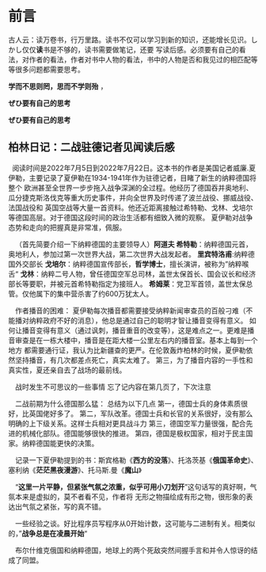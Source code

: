 # 前言
古人云：读万卷书，行万里路。读书不仅可以学习到新的知识，还能增长见识。しかし仅仅**读**书是不够的，读书需要做笔记，还要
写读后感。必须要有自己的看法，对作者的看法，作者对书中人物的看法，书中的人物是否和我见过的相匹配等等很多问题都需要思考。

**学而不思则罔，思而不学则殆** ，

**ぜひ要有自己的思考**

**ぜひ要有自己的思考**
## 柏林日记：二战驻德记者见闻读后感

 &#160;&#160;阅读时间是2022年7月5日到2022年7月22日。这本书的作者是美国记者威廉.夏伊勒，主要记录了夏伊勒在1934-1941年作为驻德记者，目睹了新生的纳粹德国将整个
欧洲甚至全世界一步步拖入战争深渊的全过程。他经历了德国吞并奥地利、瓜分捷克斯洛伐克等重大历史事件，并向全世界及时传递了波兰战役、挪威战役、法国战役和
英国空战等大量一首资料。他还近距离接触过希特勒、戈林、戈培尔等德国高层。对于德国这段时间的政治生活都有细致入微的观察。
夏伊勒对战争态势和走向的把握真是非常准，佩服。

&ensp;&ensp;（首先简要介绍一下纳粹德国的主要领导人）**阿道夫 希特勒**：纳粹德国元首，奥地利人，参加过第一次世界大战，第二次世界大战发起者。
**里宾特洛甫**:纳粹德国外交部长
**戈培尔**：纳粹德国宣传部长，**哲学博士**，擅长演讲，被称为”纳粹喉舌“
**戈林**：纳粹二号人物，曾任德国空军总司林，盖世太保首长、国会议长和经济部长等要职，并被元首希特勒指定为接班人。
**希姆莱**：党卫军首领，盖世太保总管。仅他属下的集中营杀害了约600万犹太人。

&ensp;&ensp;作者播音的困难：
夏伊勒每次播音都需要接受纳粹新闻审查员的百般刁难（不能播对纳粹政府不好的消息），他总是通过自己的聪明才智让播音变得有意义。
如何让播音变得有意义（通过讽刺，播音重音的改变等），这是难点之一。更难是播音审查是在一栋大楼中，播音是在距大楼一公里左右内的播音室。基本上每到一个地方
都需要通行证，我认为比新疆查的更严。在伦敦轰炸柏林的时候，夏伊勒依然坚持播音，有几次都差点死亡，真实太难了。
第三，为了播音内容的一手性和真实性，夏还亲自去了战场的最前线。

&ensp;&ensp;战时发生不可思议的一些事情
忘了记内容在第几页了，下次注意

&ensp;&ensp;二战前期为什么德国那么猛：
总结为以下几点
第一，德国士兵的身体素质很好，比英国佬好多了。
第二，军队改革。德国士兵和长官的关系很好，没有那么明确的上下级关系。这样士兵相对更具战斗力
第三，德国空军力量很强，配合先进的机械化部队。德国能够很快的推进。
第四，德国是极权国家，相对于民主国家。纳粹德国能更快的决策。

  
&ensp;&ensp;记录一下夏伊勒提到的书：斯宾格勒《**西方的没落**》、托洛茨基《**俄国革命史**》、
塞利纳《**茫茫黑夜漫游**》、托马斯.曼《**魔山**》

&ensp;&ensp;“**这里一片平静，但紧张气氛之浓重，似乎可用小刀划开**”这句话写的真好啊，气氛本来是虚拟的，莫不者看不见，作者将
无形之物描绘成有形之物，很形象的表达出气氛之紧张，写的真不错。

&ensp;&ensp;一些经验之谈。好比程序员写程序从0开始计数，这可能与二进制有关。相类似的，”**战争总是在凌晨开始**“

&ensp;&ensp;布尔什维克俄国和纳粹德国，地球上的两个死敌突然间握手言和并令人惊讶的结成了同盟。

